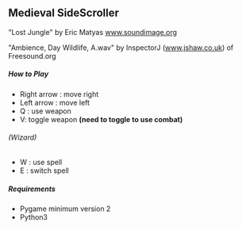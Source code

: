 ## Medieval SideScroller

"Lost Jungle"
by Eric Matyas
www.soundimage.org

"Ambience, Day Wildlife, A.wav"
by InspectorJ
(www.jshaw.co.uk) of Freesound.org

##### How to Play
- Right arrow : move right
- Left arrow : move left
- Q : use weapon
- V: toggle weapon **(need to toggle to use combat)**
###### (Wizard)
- W : use spell
- E : switch spell

##### Requirements
- Pygame minimum version 2
- Python3
